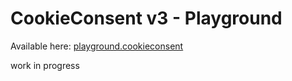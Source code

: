 # CookieConsent v3 - Playground

Available here: [playground.cookieconsent](https://playground.cookieconsent.orestbida.com)

work in progress